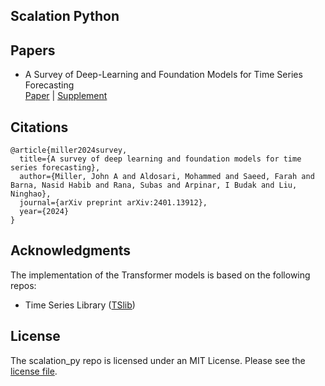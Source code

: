 ## Scalation Python

## Papers
* A Survey of Deep-Learning and Foundation Models for Time Series Forecasting\
[Paper](https://arxiv.org/pdf/2401.13912.pdf) | [Supplement](https://arxiv.org/pdf/2401.13912.pdf)

## Citations
```
@article{miller2024survey,
  title={A survey of deep learning and foundation models for time series forecasting},
  author={Miller, John A and Aldosari, Mohammed and Saeed, Farah and Barna, Nasid Habib and Rana, Subas and Arpinar, I Budak and Liu, Ninghao},
  journal={arXiv preprint arXiv:2401.13912},
  year={2024}
}
```
## Acknowledgments
The implementation of the Transformer models is based on the following repos: 
* Time Series Library ([TSlib](https://github.com/thuml/Time-Series-Library/tree/main))

## License
The scalation_py repo is licensed under an MIT License. Please see the [license file](https://github.com/scalation/scalation_py/blob/main/License.txt). 
